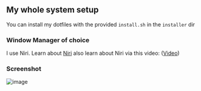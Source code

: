## My whole system setup
You can install my dotfiles with the provided ```install.sh``` in the ```installer``` dir

### Window Manager of choice
I use Niri. Learn about [Niri](https://github.com/YaLTeR/niri)
also learn about Niri via this video: ([Video](https://youtu.be/z57ocWJ9jeo?si=sM1FtuB73GN_DB-a))

### Screenshot
![image](https://github.com/user-attachments/assets/fc9df63c-014f-431b-8125-20d49ef6d2f6)
